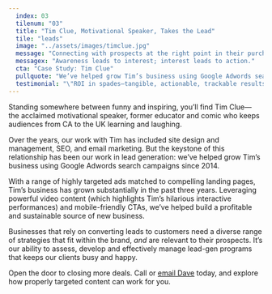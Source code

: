 ```yaml
---
  index: 03
  tilenum: "03"
  title: "Tim Clue, Motivational Speaker, Takes the Lead"
  tile: "leads"
  image: "../assets/images/timclue.jpg"
  message: "Connecting with prospects at the right point in their purchase process."
  messagex: "Awareness leads to interest; interest leads to action."
  cta: "Case Study: Tim Clue"
  pullquote: "We’ve helped grow Tim’s business using Google Adwords search campaigns since 2014."
  testimonial: "\"ROI in spades—tangible, actionable, trackable results. Who ever thought?\"<br /><span>— Kathryn Lake Clue, <br />Marketing Manager</span>"
---
```


<div>
Standing somewhere between funny and inspiring, you’ll find Tim Clue— the acclaimed motivational speaker, former educator and comic who keeps audiences from CA to the UK learning and laughing.

Over the years, our work with Tim has included site design and management, SEO, and email marketing. But the keystone of this relationship has been our work in lead generation: we’ve helped grow Tim’s business using Google Adwords search campaigns since 2014.

With a range of highly targeted ads matched to compelling landing pages, Tim’s business has grown substantially in the past three years. Leveraging powerful video content (which highlights Tim’s hilarious interactive performances) and mobile-friendly CTAs, we’ve helped build a profitable and sustainable source of new business.

Businesses that rely on converting leads to customers need a diverse range of strategies that fit within the brand, _and_ are relevant to their prospects. It’s our ability to assess, develop and effectively manage lead-gen programs that keeps our clients busy and happy.

Open the door to closing more deals. Call or <a href="mailto:dave@davelindberg.com">email Dave</a> today, and explore how properly targeted content can work for you.

</div>
